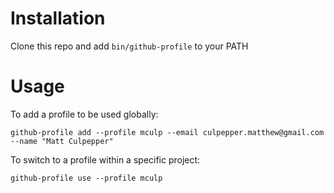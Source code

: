 Installation
====================

Clone this repo and add `bin/github-profile` to your PATH


Usage
====================

To add a profile to be used globally:

`github-profile add --profile mculp --email culpepper.matthew@gmail.com --name "Matt Culpepper"`


To switch to a profile within a specific project:

`github-profile use --profile mculp`


